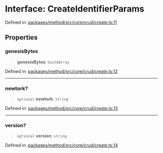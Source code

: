 # Interface: CreateIdentifierParams

Defined in: [packages/method/src/core/crud/create.ts:11](https://github.com/dcdpr/did-btcr2-js/blob/c82bc5c69016e1146a0c52c6e6b21621f5abd6d4/packages/method/src/core/crud/create.ts#L11)

## Properties

### genesisBytes

> **genesisBytes**: `Uint8Array`

Defined in: [packages/method/src/core/crud/create.ts:12](https://github.com/dcdpr/did-btcr2-js/blob/c82bc5c69016e1146a0c52c6e6b21621f5abd6d4/packages/method/src/core/crud/create.ts#L12)

***

### newtork?

> `optional` **newtork**: `string`

Defined in: [packages/method/src/core/crud/create.ts:13](https://github.com/dcdpr/did-btcr2-js/blob/c82bc5c69016e1146a0c52c6e6b21621f5abd6d4/packages/method/src/core/crud/create.ts#L13)

***

### version?

> `optional` **version**: `string`

Defined in: [packages/method/src/core/crud/create.ts:14](https://github.com/dcdpr/did-btcr2-js/blob/c82bc5c69016e1146a0c52c6e6b21621f5abd6d4/packages/method/src/core/crud/create.ts#L14)
